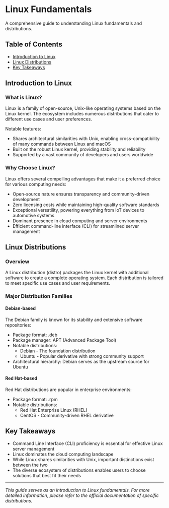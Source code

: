 # Linux Fundamentals

A comprehensive guide to understanding Linux fundamentals and distributions.

## Table of Contents
- [Introduction to Linux](#introduction-to-linux)
- [Linux Distributions](#linux-distributions)
- [Key Takeaways](#key-takeaways)

## Introduction to Linux

### What is Linux?
Linux is a family of open-source, Unix-like operating systems based on the Linux kernel. The ecosystem includes numerous distributions that cater to different use cases and user preferences.

Notable features:
* Shares architectural similarities with Unix, enabling cross-compatibility of many commands between Linux and macOS
* Built on the robust Linux kernel, providing stability and reliability
* Supported by a vast community of developers and users worldwide

### Why Choose Linux?
Linux offers several compelling advantages that make it a preferred choice for various computing needs:

* Open-source nature ensures transparency and community-driven development
* Zero licensing costs while maintaining high-quality software standards
* Exceptional versatility, powering everything from IoT devices to automotive systems
* Dominant presence in cloud computing and server environments
* Efficient command-line interface (CLI) for streamlined server management

## Linux Distributions

### Overview
A Linux distribution (distro) packages the Linux kernel with additional software to create a complete operating system. Each distribution is tailored to meet specific use cases and user requirements.

### Major Distribution Families

#### Debian-based
The Debian family is known for its stability and extensive software repositories:

* Package format: .deb
* Package manager: APT (Advanced Package Tool)
* Notable distributions:
  * Debian - The foundation distribution
  * Ubuntu - Popular derivative with strong community support
* Architectural hierarchy: Debian serves as the upstream source for Ubuntu

#### Red Hat-based
Red Hat distributions are popular in enterprise environments:

* Package format: .rpm
* Notable distributions:
  * Red Hat Enterprise Linux (RHEL)
  * CentOS - Community-driven RHEL derivative

## Key Takeaways

* Command Line Interface (CLI) proficiency is essential for effective Linux server management
* Linux dominates the cloud computing landscape
* While Linux shares similarities with Unix, important distinctions exist between the two
* The diverse ecosystem of distributions enables users to choose solutions that best fit their needs

---

*This guide serves as an introduction to Linux fundamentals. For more detailed information, please refer to the official documentation of specific distributions.*